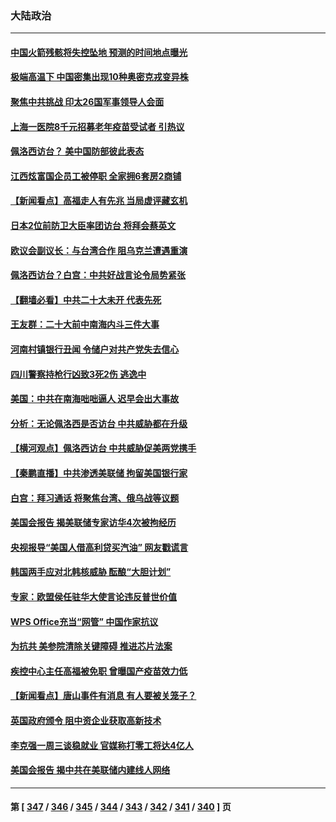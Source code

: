 ### 大陆政治
---
#### [中国火箭残骸将失控坠地 预测的时间地点曝光](../../pages/ncid277/n13790215.md) 
#### [极端高温下 中国密集出现10种奥密克戎变异株](../../pages/ncid277/n13790214.md) 
#### [聚焦中共挑战 印太26国军事领导人会面](../../pages/ncid277/n13790193.md) 
#### [上海一医院8千元招募老年疫苗受试者 引热议](../../pages/ncid277/n13790026.md) 
#### [佩洛西访台？ 美中国防部彼此表态](../../pages/ncid277/n13790021.md) 
#### [江西炫富国企员工被停职 全家拥6套房2商铺](../../pages/ncid277/n13789862.md) 
#### [【新闻看点】高福走人有先兆 当局虚评藏玄机](../../pages/ncid277/n13789564.md) 
#### [日本2位前防卫大臣率团访台 将拜会蔡英文](../../pages/ncid277/n13789838.md) 
#### [欧议会副议长：与台湾合作 阻乌克兰遭遇重演](../../pages/ncid277/n13789753.md) 
#### [佩洛西访台？白宫：中共好战言论令局势紧张](../../pages/ncid277/n13789687.md) 
#### [【翻墙必看】中共二十大未开 代表先死](../../pages/ncid277/n13789677.md) 
#### [王友群：二十大前中南海内斗三件大事](../../pages/ncid277/n13789729.md) 
#### [河南村镇银行丑闻 令储户对共产党失去信心](../../pages/ncid277/n13789619.md) 
#### [四川警察持枪行凶致3死2伤 逃逸中](../../pages/ncid277/n13789724.md) 
#### [美国：中共在南海咄咄逼人 迟早会出大事故](../../pages/ncid277/n13789655.md) 
#### [分析：无论佩洛西是否访台 中共威胁都在升级](../../pages/ncid277/n13789534.md) 
#### [【横河观点】佩洛西访台 中共威胁促美两党携手](../../pages/ncid277/n13789610.md) 
#### [【秦鹏直播】中共渗透美联储 拘留美国银行家](../../pages/ncid277/n13789607.md) 
#### [白宫：拜习通话 将聚焦台湾、俄乌战等议题](../../pages/ncid277/n13789569.md) 
#### [美国会报告 揭美联储专家访华4次被拘经历](../../pages/ncid277/n13789570.md) 
#### [央视报导“美国人借高利贷买汽油” 网友戳谎言](../../pages/ncid277/n13789551.md) 
#### [韩国两手应对北韩核威胁 酝酿“大胆计划”](../../pages/ncid277/n13789562.md) 
#### [专家：欧盟侯任驻华大使言论违反普世价值](../../pages/ncid277/n13789381.md) 
#### [WPS Office充当“网管” 中国作家抗议](../../pages/ncid277/n13789558.md) 
#### [为抗共 美参院清除关键障碍 推进芯片法案](../../pages/ncid277/n13789542.md) 
#### [疾控中心主任高福被免职 曾曝国产疫苗效力低](../../pages/ncid277/n13789506.md) 
#### [【新闻看点】唐山事件有消息 有人要被关笼子？](../../pages/ncid277/n13788937.md) 
#### [英国政府颁令 阻中资企业获取高新技术](../../pages/ncid277/n13789529.md) 
#### [李克强一周三谈稳就业 官媒称打零工将达4亿人](../../pages/ncid277/n13788931.md) 
#### [美国会报告 揭中共在美联储内建线人网络](../../pages/ncid277/n13789469.md) 

---
#### 第 [ [347](./347.md) / [346](./346.md) / [345](./345.md) / [344](./344.md) / [343](./343.md) / [342](./342.md) / [341](./341.md) / [340](./340.md) ] 页
